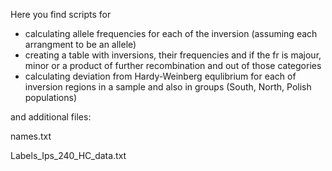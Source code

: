 Here you find scripts for
- calculating allele frequencies for each of the inversion (assuming each arrangment to be an allele)
- creating a table with inversions, their frequencies and if the fr is majour, minor or a product of further recombination and out of those categories 
- calculating deviation from Hardy-Weinberg equlibrium for each of inversion regions in a sample and also in groups (South, North, Polish populations)

and additional files:

names.txt

Labels_Ips_240_HC_data.txt
